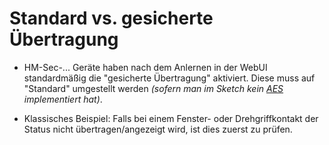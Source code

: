 # Standard vs. gesicherte Übertragung

  - HM-Sec-... Geräte haben nach dem Anlernen in der WebUI standardmäßig die "gesicherte Übertragung" aktiviert. Diese muss auf "Standard" umgestellt werden _(sofern man im Sketch kein [AES](https://github.com/pa-pa/AskSinPP#enable-aes-support) implementiert hat)_.
  
  - Klassisches Beispiel: Falls bei einem Fenster- oder Drehgriffkontakt der Status nicht übertragen/angezeigt wird, ist dies zuerst zu prüfen.
